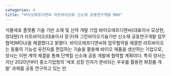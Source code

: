 ```yaml
---
categories: d
title: "바이오에프디엔씨 라트바이오와 신소재 공동연구개발 MOU"
---
```

식물세포 플랫폼 기술 기반 소재 및 신약 개발 기업 바이오에프디엔씨(대표이사 모상현, 정대현)가 라트바이오(대표이사 장구)와 그린바이오기술기반 신소재 공동연구개발 업무협약(MOU)을 체결했다고 밝혔다. 바이오에프디엔씨와 업무협약을 체결한 라트바이오는 동물의 기능성 유전자를 편집하는 기술을 활용해 바이오 제품을 생산하는 기업으로, 양사는 이번 계약 체결을 통해 단백질 신소재 공동 개발에 협력할 계획이다. 특히 양사는 지난 2020년부터 중소기업청의 ‘세포 성장 인자가 분비되는 우유를 활용한 화장품 개발’ 과제를 공동 연구하고 있는 만